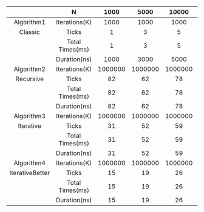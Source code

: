 | | N | 1000 | 5000 | 10000 | 20000 | 40000 | 60000 | 80000 | 100000 |
| :--: | :--: | :--: | :--: | :--: | :--: | :--: | :--: | :--: | :--: |
| Algorithm1 | Iterations(K) | 1000 | 1000 | 1000 | 1000 | 1000 | 1000 | 1000 | 1000 |
| Classic | Ticks | 1 | 3 | 5 | 11 | 23 | 34 | 45 | 56 |
| | Total Times(ms) | 1 | 3 | 5 | 11 | 23 | 34 | 45 | 56 |
| | Duration(ns) | 1000 | 3000 | 5000 | 11000 | 23000 | 34000 | 45000 | 56000 |
| Algorithm2 | Iterations(K) | 1000000 | 1000000 | 1000000 | 1000000 | 1000000 | 1000000 | 1000000 | 1000000 |
| Recursive | Ticks | 82 | 62 | 78 | 63 | 46 | 84 | 111 | 53 |
| | Total Times(ms) | 82 | 62 | 78 | 63 | 46 | 84 | 111 | 53 |
| | Duration(ns) | 82 | 62 | 78 | 63 | 46 | 84 | 111 | 53 |
| Algorithm3 | Iterations(K) | 1000000 | 1000000 | 1000000 | 1000000 | 1000000 | 1000000 | 1000000 | 1000000 |
| Iterative | Ticks | 31 | 52 | 59 | 49 | 38 | 43 | 44 | 45 |
| | Total Times(ms) | 31 | 52 | 59 | 49 | 38 | 43 | 44 | 45 |
| | Duration(ns) | 31 | 52 | 59 | 49 | 38 | 43 | 44 | 45 |
| Algorithm4 | Iterations(K) | 1000000 | 1000000 | 1000000 | 1000000 | 1000000 | 1000000 | 1000000 | 1000000 |
| IterativeBetter | Ticks | 15 | 19 | 26 | 33 | 36 | 33 | 28 | 36 |
| | Total Times(ms) | 15 | 19 | 26 | 33 | 36 | 33 | 28 | 36 |
| | Duration(ns) | 15 | 19 | 26 | 33 | 36 | 33 | 28 | 36 |
